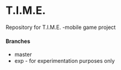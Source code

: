 # T.I.M.E.
Repository for T.I.M.E. -mobile game project

#### Branches
* master
* exp - for experimentation purposes only
